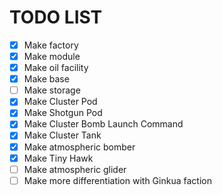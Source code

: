
# TODO LIST

- [x] Make factory
- [x] Make module
- [x] Make oil facility
- [x] Make base
- [ ] Make storage
- [x] Make Cluster Pod
- [x] Make Shotgun Pod
- [x] Make Cluster Bomb Launch Command
- [x] Make Cluster Tank
- [x] Make atmospheric bomber
- [x] Make Tiny Hawk
- [ ] Make atmospheric glider
- [ ] Make more differentiation with Ginkua faction
